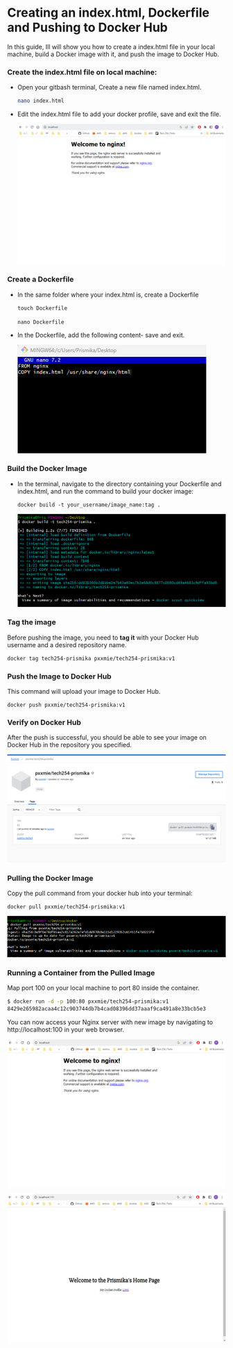 
# Creating an index.html, Dockerfile and Pushing to Docker Hub

In this guide, Ill will show you how to create a  index.html file in your local machine, build a Docker image with it, and push the image to Docker Hub.

### Create the index.html file on local machine:

- Open your gitbash terminal, Create a new file named index.html.

    ```bash
    nano index.html
    ```

- Edit the index.html file to add your docker profile, save and exit the file.

   ![Alt text](<images/Screenshot 2023-10-30 132620.png>)

### Create a Dockerfile

- In the same folder where your index.html is, create a Dockerfile

    ```
    touch Dockerfile

    nano Dockerfile
    ```

- In the Dockerfile, add the following content- save and exit.
  
    ![Alt text](images/dockerfile.png)

### Build the Docker Image

- In the terminal, navigate to the directory containing your Dockerfile and index.html, and run the command to build your docker image:

    ```
    docker build -t your_username/image_name:tag .
    ```
    ![Alt text](images/dockerbuild.png)

### Tag the image

Before pushing the image, you need to **tag it** with your Docker Hub username and a desired repository name. 

```bash
docker tag tech254-prismika pxxmie/tech254-prismika:v1
```

### Push the Image to Docker Hub

This command will upload your image to Docker Hub.
```
docker push pxxmie/tech254-prismika:v1
```

### Verify on Docker Hub

After the push is successful, you should be able to see your image on Docker Hub in the repository you specified.

![Alt text](images/on_hub.png)

### Pulling the Docker Image

Copy the pull command from your docker hub into your terminal: 

```
docker pull pxxmie/tech254-prismika:v1
```

![Alt text](images/docker_pull.png)

### Running a Container from the Pulled Image

Map port 100 on your local machine to port 80 inside the container.

```bash 
$ docker run -d -p 100:80 pxxmie/tech254-prismika:v1
8429e265982acaa4c12c903744db7b4cad08396dd37aaaf9ca491a8e33bcb5e3
```

You can now access your Nginx server with new image by navigating to http://localhost:100 in your web browser.

![Alt text](<images/Screenshot 2023-10-30 132620.png>)

![Alt text](<images/Screenshot 2023-10-30 132631.png>)